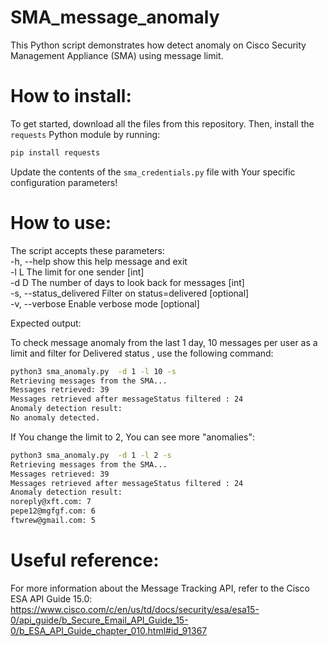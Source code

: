# SMA_message_anomaly  

This Python script demonstrates how detect anomaly on Cisco Security Management Appliance (SMA) using message limit.  


# How to install:  

To get started, download all the files from this repository. Then, install the `requests` Python module by running:  

```bash
pip install requests
```  


Update the contents of the `sma_credentials.py` file with Your specific configuration parameters!  
  

# How to use:  

The script accepts these parameters:  
  -h, --help            show this help message and exit  
  -l L                  The limit for one sender [int]    
  -d D                  The number of days to look back for messages [int]   
  -s, --status_delivered Filter on status=delivered [optional]  
  -v, --verbose         Enable verbose mode [optional]  
 

Expected output:


To check message anomaly from the last 1 day, 10 messages per user as a limit and filter for Delivered status , use the following command:

```bash
python3 sma_anomaly.py  -d 1 -l 10 -s
Retrieving messages from the SMA...
Messages retrieved: 39
Messages retrieved after messageStatus filtered : 24
Anomaly detection result:
No anomaly detected.
```

If You change the limit to 2, You can see more "anomalies":


```bash
python3 sma_anomaly.py  -d 1 -l 2 -s 
Retrieving messages from the SMA...
Messages retrieved: 39
Messages retrieved after messageStatus filtered : 24
Anomaly detection result:
noreply@xft.com: 7
pepe12@mgfgf.com: 6
ftwrew@gmail.com: 5
```


# Useful reference:  
For more information about the Message Tracking API, refer to the Cisco ESA API Guide 15.0:
https://www.cisco.com/c/en/us/td/docs/security/esa/esa15-0/api_guide/b_Secure_Email_API_Guide_15-0/b_ESA_API_Guide_chapter_010.html#id_91367


